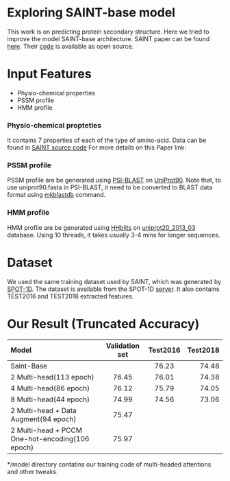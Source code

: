 # Exploring SAINT-base model
This work is on predicting protein secondary structure. Here we tried to improve the model SAINT-base architecture. 
SAINT paper can be found [here](https://academic.oup.com/bioinformatics/article/36/17/4599/5841663). Their [code](https://github.com/SAINTProtein/SAINT) is available as open source.

# Input Features
* Physio-chemical properties
* PSSM profile
* HMM profile

### Physio-chemical propteties
It contains 7 properties of each of the type of amino-acid. Data can be found in [SAINT source code](https://github.com/SAINTProtein/SAINT/blob/master/SAINT/aa_phy7)
For more details on this Paper link:

### PSSM profile
PSSM profile are be generated using [PSI-BLAST](https://blast.ncbi.nlm.nih.gov/Blast.cgi?CMD=Web&PAGE_TYPE=BlastDocs&DOC_TYPE=Download) on [UniProt90](https://www.uniprot.org/downloads). Note that, to use uniprot90.fasta in PSI-BLAST, it need to be converted to BLAST data format using [mkblastdb](https://ncbi.github.io/magicblast/cook/blastdb.html) command.

### HMM profile
HMM profile are be generated using [HHblits](https://github.com/soedinglab/hh-suite) on [uniprot20_2013_03](http://wwwuser.gwdg.de/~compbiol/data/hhsuite/databases/hhsuite_dbs/old-releases/) database. Using 10 threads, it takes usually 3-4 mins for longer sequences.

# Dataset
We used the same training dataset used by SAINT, which was generated by [SPOT-1D](https://pubmed.ncbi.nlm.nih.gov/30535134/). The dataset is available from the SPOT-1D [server](https://servers.sparks-lab.org/downloads/SPOT-1D-dataset.tar.gz). It also contains TEST2016 and TEST2018 extracted features.

# Our Result (Truncated Accuracy)
| Model      | Validation set | Test2016     | Test2018|
| :---        |    :----:   |          :---: | ---: |
| Saint-Base      |        |  76.23  |  74.48  |
| 2 Multi-head(113 epoch)   |   76.45     |   76.01  |  74.38  |
| 4 Multi-head(86 epoch)   |    76.12    |  75.79  |  74.05  |
| 8 Multi-head(44 epoch)   |    74.99    |  74.56   |  73.06  |
| 2 Multi-head + Data Augment(94 epoch)   |    75.47    |     |    |
| 2 Multi-head + PCCM One-hot-encoding(106 epoch)   |    75.97    |     |    |

*/model directory contatins our training code of multi-headed attentions and other tweaks.
